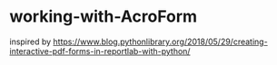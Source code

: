# working-with-AcroForm

inspired by <https://www.blog.pythonlibrary.org/2018/05/29/creating-interactive-pdf-forms-in-reportlab-with-python/>
